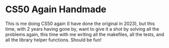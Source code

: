# CS50 Again Handmade
This is me doing CS50 again (I have done the original in 2023), but this time, with 2 years having gone by, want to give it a shot by solving all the problems again, this time with me writing all the makefiles, all the tests, and all the library helper functions. Should be fun!